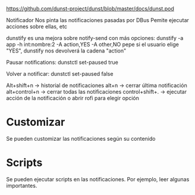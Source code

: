 https://github.com/dunst-project/dunst/blob/master/docs/dunst.pod

Notificador
Nos pinta las notificaciones pasadas por DBus
Pemite ejecutar acciones sobre ellas, etc

dunstify es una mejora sobre notify-send con más opciones:
dunstify -a app -h int:nombre:2 -A action,YES -A other,NO pepe
  si el usuario elige "YES", dunstify nos devolverá la cadena "action"

Pausar notifications:
dunstctl set-paused true

Volver a notificar:
dunstctl set-paused false


Alt+shift+n -> historial de notificaciones
alt+n ->  cerrar última notificación
alt+control+n -> cerrar todas las notificaciones
control+shift+. -> ejecutar acción de la notificación o abrir rofi para elegir opción


# Customizar
Se pueden customizar las notificaciones según su contenido

# Scripts
Se pueden ejecutar scripts en las notificaciones.
Por ejemplo, leer algunas importantes.
